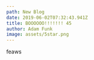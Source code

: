 ```yaml
---
path: New Blog
date: 2019-06-02T07:32:43.941Z
title: BOOOOOO!!!!!!! 45
author: Adam Funk
image: assets/5star.png
---
```

feaws
